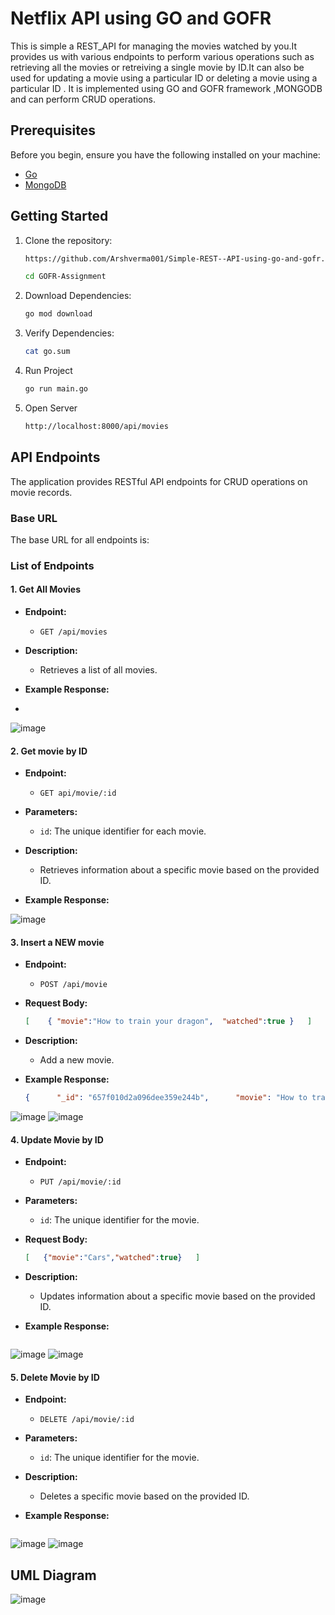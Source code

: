 # Netflix API using GO and GOFR
This is simple a REST_API for managing the movies watched by you.It provides us with various endpoints to perform various operations such as retrieving all the movies or retreiving a single movie by ID.It
can also be used for updating a movie using a particular ID or deleting a movie using a particular ID . It is implemented using GO and GOFR framework ,MONGODB and can perform CRUD operations.

## Prerequisites

Before you begin, ensure you have the following installed on your machine:

- [Go](https://go.dev/doc/install)
- [MongoDB](https://www.mongodb.com/docs/manual/administration/install-community/)
  
## Getting Started

1. Clone the repository:

   ```bash
   https://github.com/Arshverma001/Simple-REST--API-using-go-and-gofr.git
   
   cd GOFR-Assignment
2. Download Dependencies:

   ```bash
   go mod download

3. Verify Dependencies:

    ```bash
   cat go.sum
4. Run Project
    
    ```bash
    go run main.go

5. Open Server
    
    ```bash
   http://localhost:8000/api/movies
    
## API Endpoints

The application provides RESTful API endpoints for CRUD operations on movie records.

### Base URL

The base URL for all endpoints is:

### List of Endpoints

#### 1. **Get All Movies**

- **Endpoint:**
  - `GET /api/movies`

- **Description:**
  - Retrieves a list of all movies.

- **Example Response:**
- 
![image](https://github.com/Arshverma001/Simple-REST--API-using-go-and-gofr/assets/87807771/ee57ea10-0dde-47bd-81fc-c2432ccdb99b)


#### 2. **Get movie by ID**

- **Endpoint:**
  - `GET api/movie/:id`
- **Parameters:**
  - `id`: The unique identifier for each movie.

- **Description:**
  - Retrieves information about a specific movie based on the provided ID.

- **Example Response:**
  

![image](https://github.com/Arshverma001/Simple-REST--API-using-go-and-gofr/assets/87807771/204c23ce-bde9-4564-ae8b-3a826603a2dd)


#### 3. **Insert a NEW movie**

- **Endpoint:**
  - `POST /api/movie`
- **Request Body:**
  ```json
  [    { "movie":"How to train your dragon",  "watched":true }   ]  


- **Description:**
  - Add a new movie.
    
- **Example Response:**
  ```json
  {      "_id": "657f010d2a096dee359e244b",      "movie": "How to train your dragon",     "watched": true    }


![image](https://github.com/Arshverma001/Simple-REST--API-using-go-and-gofr/assets/87807771/d184d7ee-bf8a-49a4-9ddf-ecef2f75d107)
![image](https://github.com/Arshverma001/Simple-REST--API-using-go-and-gofr/assets/87807771/65818db6-af29-4e73-90ca-0d5ef6c3cf12)



#### 4. **Update Movie by ID**

- **Endpoint:**
  - `PUT /api/movie/:id`
- **Parameters:**
  - `id`: The unique identifier for the movie.

- **Request Body:**
  ```json
  [   {"movie":"Cars","watched":true}   ]  

- **Description:**
  - Updates information about a specific movie based on the provided ID.
    
- **Example Response:**
  ```json
  
![image](https://github.com/Arshverma001/Simple-REST--API-using-go-and-gofr/assets/87807771/2140545f-2097-40ee-8c89-1d0d7106434e)
![image](https://github.com/Arshverma001/Simple-REST--API-using-go-and-gofr/assets/87807771/a3f8810c-2122-40c5-96a3-a879cbdd4702)



 
#### 5. **Delete Movie by ID**

- **Endpoint:**
  - `DELETE /api/movie/:id`

- **Parameters:**
  - `id`: The unique identifier for the movie.

- **Description:**
  - Deletes a specific movie based on the provided ID.

- **Example Response:**
  ```json
![image](https://github.com/Arshverma001/Simple-REST--API-using-go-and-gofr/assets/87807771/41dafdd2-2755-46ef-a37b-7f0e3a9ab180)
![image](https://github.com/Arshverma001/Simple-REST--API-using-go-and-gofr/assets/87807771/b15bc87f-6201-45c5-938c-4696d056a3b5)

## UML Diagram
![image](https://github.com/Arshverma001/Simple-REST--API-using-go-and-gofr/assets/87807771/f1a590e4-c3fd-46cf-8743-55d2e0846872)


